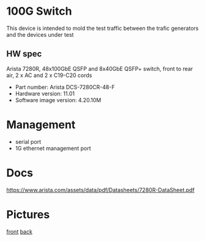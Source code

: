 # 100G Switch

This device is intended to mold the test traffic between the trafic generators and the devices under test

## HW spec

Arista 7280R, 48x100GbE QSFP and 8x40GbE QSFP+ switch, front to rear air, 2 x AC and 2 x C19-C20 cords

- Part number: Arista DCS-7280CR-48-F
- Hardware version: 11.01
- Software image version: 4.20.10M


# Management

- serial port
- 1G ethernet management port

# Docs

https://www.arista.com/assets/data/pdf/Datasheets/7280R-DataSheet.pdf

# Pictures

[front](front.jpg)
[back](back.png)

